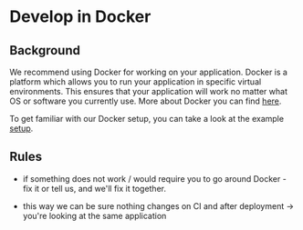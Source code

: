 Develop in Docker
=================

Background
----------

We recommend using Docker for working on your application. Docker is a platform which allows you to run your application in specific virtual environments. This ensures that your application will work no matter what OS or software you currently use. More about Docker you can find [here](https://www.docker.com/what-docker).

To get familiar with our Docker setup, you can take a look at the example [setup](https://github.com/SwingDev/swg-cat-bootstrap).

Rules
-----

*   if something does not work / would require you to go around Docker - fix it or tell us, and we'll fix it together.  
    
*   this way we can be sure nothing changes on CI and after deployment → you're looking at the same application